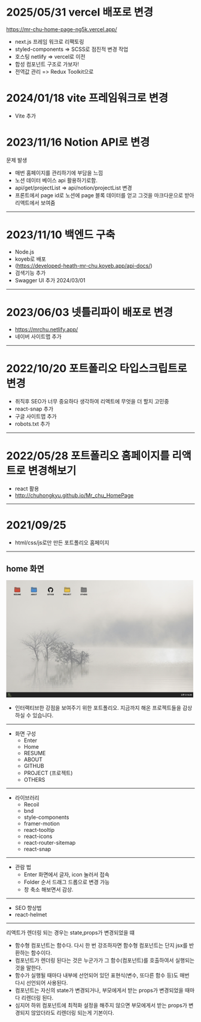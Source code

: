# 2025/05/31 vercel 배포로 변경

https://mr-chu-home-page-ng5k.vercel.app/

- next.js 프레임 워크로 리팩토링
- styled-components => SCSS로 점진적 변경 작업
- 호스팅 netlify => vercel로 이전
- 합성 컴포넌트 구조로 가보자!
- 전역값 관리 => Redux Toolkit으로 


# 2024/01/18 vite 프레임워크로 변경
- Vite 추가

# 2023/11/16 Notion API로 변경

문제 발생 
- 매번 홈페이지를 관리하기에 부담을 느낌
- 노션 데이터 베이스 api 활용하기로함.
- api/get/projectList => api/notion/projectList 변경
- 프론트에서 page id로 노션에 page 블록 데이터를 얻고 그것을 마크다운으로 받아 리액트에서 보여줌

----

# 2023/11/10 백엔드 구축

- Node.js
- koyeb로 배포
- (https://developed-heath-mr-chu.koyeb.app/api-docs/)
- 검색기능 추가
- Swagger UI 추가 2024/03/01

---


# 2023/06/03 넷틀리파이 배포로 변경

- https://mrchu.netlify.app/
- 네이버 사이트맵 추가

---

# 2022/10/20 포트폴리오 타입스크립트로 변경

- 취직후 SEO가 너무 중요하다 생각하여 리액트에 무엇을 더 할지 고민중
- react-snap 추가
- 구글 사이트맵 추가
- robots.txt 추가

---

# 2022/05/28 포트폴리오 홈페이지를 리액트로 변경해보기

- react 활용
- http://chuhongkyu.github.io/Mr_chu_HomePage

---

# 2021/09/25

- html/css/js로만 만든 포트폴리오 홈페이지

---

## home 화면

<img style="width: 500px; height: auto;" src="https://github.com/chuhongkyu/Mr_chu_HomePage/blob/main/public/assets/home.png?raw=true" alt="페이지"/>

- 인터랙티브한 강점을 보여주기 위한 포트폴리오.
  지금까지 해온 프로젝트들을 감상하실 수 있습니다.

---

- 화면 구성
  - Enter
  - Home
   - RESUME
   - ABOUT
   - GITHUB
   - PROJECT (프로젝트)
   - OTHERS

---

- 라이브러리
  - Recoil
  - bnd
  - style-components
  - framer-motion
  - react-tooltip
  - react-icons
  - react-router-sitemap
  - react-snap

---

- 관람 법
  - Enter 화면에서 글자, icon 눌러서 접속
  - Folder 순서 드래그 드롭으로 변경 가능
  - 창 축소 해보면서 감상.

---

- SEO 향상법
- react-helmet

---

리액트가 렌더링 되는 경우는 state,props가 변경되었을 떄

- 함수형 컴포넌트는 함수다. 다시 한 번 강조하자면 함수형 컴포넌트는 단지 jsx를 반환하는 함수이다.
- 컴포넌트가 렌더링 된다는 것은 누군가가 그 함수(컴포넌트)를 호출하여서 실행되는 것을 말한다.
- 함수가 실행될 때마다 내부에 선언되어 있던 표현식(변수, 또다른 함수 등)도 매번 다시 선언되어 사용된다.
- 컴포넌트는 자신의 state가 변경되거나, 부모에게서 받는 props가 변경되었을 때마다 리렌더링 된다.
- 심지어 하위 컴포넌트에 최적화 설정을 해주지 않으면 부모에게서 받는 props가 변경되지 않았더라도 리렌더링 되는게 기본이다.
